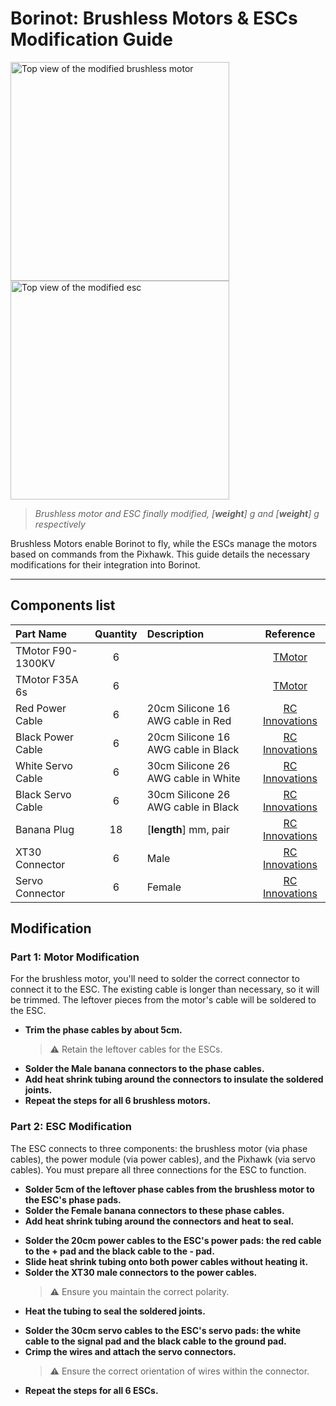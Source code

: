 # Borinot: Brushless Motors & ESCs Modification Guide

<img src="../media/brushless_motor.png" alt="Top view of the modified brushless motor" width="350"/>
<img src="../media/esc.png" alt="Top view of the modified esc" width="350"/>
<!-- Need picture of the modified brushless motor, maybe from above-->

> *Brushless motor and ESC finally modified, [**weight**] g and [**weight**] g respectively*
<!-- Need the weight-->

Brushless Motors enable Borinot to fly, while the ESCs manage the motors based on commands from the Pixhawk. This guide details the necessary modifications for their integration into Borinot.
<!-- Quick description, need to refine it-->
---

## Components list

| Part Name | Quantity | Description | Reference |
|:-|:-:|:-|:-:|
| TMotor F90-1300KV | 6 | | [TMotor](https://store.tmotor.com/goods.php?id=1064) |
| TMotor F35A 6s | 6 | | [TMotor](https://store.tmotor.com/goods.php?id=1176) |
| Red Power Cable | 6 | 20cm Silicone 16 AWG cable in Red | [RC Innovations](https://rc-innovations.es/shop/Cable-silicona-16AWG-Rojo-1-metro-amass) |
| Black Power Cable | 6 | 20cm Silicone 16 AWG cable in Black | [RC Innovations](https://rc-innovations.es/shop/Cable-silicona-16AWG-Negro-1-metro-amass) |
| White Servo Cable | 6 | 30cm Silicone 26 AWG cable in White | [RC Innovations](https://rc-innovations.es/shop/Cable-de-silicona-26AWG-blanco-1-metro) |
| Black Servo Cable | 6 | 30cm Silicone 26 AWG cable in Black | [RC Innovations](https://rc-innovations.es/shop/cable-de-silicona-26-awg-negro-1-metro) |
| Banana Plug | 18 | [**length**] mm, pair | [RC Innovations](https://rc-innovations.es/shop?search=conector+banana&order=) |
| XT30 Connector | 6 | Male | [RC Innovations](https://rc-innovations.es/shop/amass-conector-xt30-macho-xt30u-m) |
| Servo Connector | 6 | Female | [RC Innovations](https://rc-innovations.es/shop/Conector-servo-Futaba-hembra) |
<!-- Change cable names -->
<!-- Add connector dimensions -->
<!-- Change links -->

## Modification

### Part 1: Motor Modification

For the brushless motor, you'll need to solder the correct connector to connect it to the ESC. The existing cable is longer than necessary, so it will be trimmed. The leftover pieces from the motor's cable will be soldered to the ESC.

<!-- Need pictures above for init, cut, solder banana plug, thermoretractil-->
- **Trim the phase cables by about 5cm.**
  > :warning: Retain the leftover cables for the ESCs.
- **Solder the Male banana connectors to the phase cables.**
- **Add heat shrink tubing around the connectors to insulate the soldered joints.**
- **Repeat the steps for all 6 brushless motors.**

### Part 2: ESC Modification

The ESC connects to three components: the brushless motor (via phase cables), the power module (via power cables), and the Pixhawk (via servo cables). You must prepare all three connections for the ESC to function.

<!-- Need pictures above for init (with symbols for the cable connection), cut, solder cable to pad, connector to cable, thermo-->
- **Solder 5cm of the leftover phase cables from the brushless motor to the ESC's phase pads.**
- **Solder the Female banana connectors to these phase cables.**
- **Add heat shrink tubing around the connectors and heat to seal.**
<!-- Need pictures above for init (with symbol on it), sold pad, thermo, connector, heat-->
- **Solder the 20cm power cables to the ESC's power pads: the red cable to the + pad and the black cable to the - pad.**
- **Slide heat shrink tubing onto both power cables without heating it.**
- **Solder the XT30 male connectors to the power cables.**
  > :warning: Ensure you maintain the correct polarity.
- **Heat the tubing to seal the soldered joints.**
<!-- Need pictures above for init (with symbol on it and on connector), sold pad, crimp, connector-->
- **Solder the 30cm servo cables to the ESC's servo pads: the white cable to the signal pad and the black cable to the ground pad.**
- **Crimp the wires and attach the servo connectors.**
  > :warning: Ensure the correct orientation of wires within the connector.
- **Repeat the steps for all 6 ESCs.**

<!-- TODO:
- Add wiring diagram
- Change cables's name
- Add Test and Warning and troubleshoot section -->